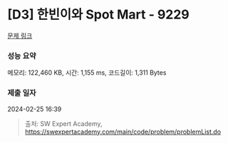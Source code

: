 # [D3] 한빈이와 Spot Mart - 9229 

[문제 링크](https://swexpertacademy.com/main/code/problem/problemDetail.do?contestProbId=AW8Wj7cqbY0DFAXN) 

### 성능 요약

메모리: 122,460 KB, 시간: 1,155 ms, 코드길이: 1,311 Bytes

### 제출 일자

2024-02-25 16:39



> 출처: SW Expert Academy, https://swexpertacademy.com/main/code/problem/problemList.do